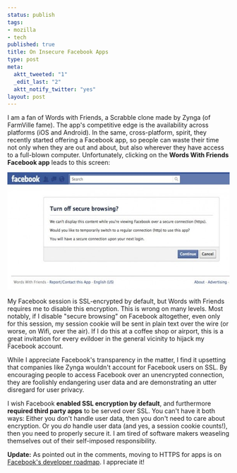 ```yaml
--- 
status: publish
tags: 
- mozilla
- tech
published: true
title: On Insecure Facebook Apps
type: post
meta: 
  aktt_tweeted: "1"
  _edit_last: "2"
  aktt_notify_twitter: "yes"
layout: post
---
```

I am a fan of Words with Friends, a Scrabble clone made by Zynga (of FarmVille fame). The app's competitive edge is the availability across platforms (iOS and Android). In the same, cross-platform, spirit, they recently started offering a Facebook app, so people can waste their time not only when they are out and about, but also wherever they have access to a full-blown computer. Unfortunately, clicking on the <strong>Words With Friends Facebook app</strong> leads to this screen:

<a href="/media/wp/2011/08/wordswithfriends-insecure.jpg"><img src="/media/wp/2011/08/wordswithfriends-insecure-575x267.jpg" alt="" title="Words with Friends: Insecure Connection" width="575" height="267" class="aligncenter size-large wp-image-4133" /></a>

My Facebook session is SSL-encrypted by default, but Words with Friends requires me to disable this encryption. This is wrong on many levels. Most notably, if I disable "secure browsing" on Facebook altogether, even only for this session, my session cookie will be sent in plain text over the wire (or worse, on Wifi, over the air). If I do this at a coffee shop or airport, this is a great invitation for every evildoer in the general vicinity to hijack my Facebook account.

While I appreciate Facebook's transparency in the matter, I find it upsetting that companies like Zynga wouldn't account for Facebook users on SSL. By encouraging people to access Facebook over an unencrypted connection, they are foolishly endangering user data and are demonstrating an utter disregard for user privacy.

I wish Facebook <strong>enabled SSL encryption by default</strong>, and furthermore <strong>required third party apps</strong> to be served over SSL. You can't have it both ways: Either you don't handle user data, then you don't need to care about encryption. Or you <em>do</em> handle user data (and yes, a session cookie counts!), then you need to properly secure it. I am tired of software makers weaseling themselves out of their self-imposed responsibility.

<strong>Update:</strong> As pointed out in the comments, moving to HTTPS for apps is on <a href="https://developers.facebook.com/blog/post/497/">Facebook's developer roadmap</a>. I appreciate it!
